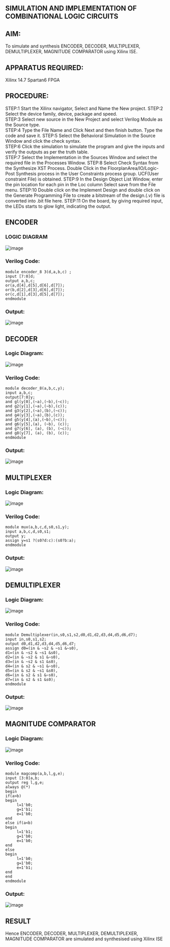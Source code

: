 ## SIMULATION AND IMPLEMENTATION OF  COMBINATIONAL LOGIC CIRCUITS

## AIM: 
 To simulate and synthesis ENCODER, DECODER, MULTIPLEXER, DEMULTIPLEXER, MAGNITUDE COMPARATOR using Xilinx ISE.

## APPARATUS REQUIRED:
Xilinx 14.7
Spartan6 FPGA
## PROCEDURE:
STEP:1  Start  the Xilinx navigator, Select and Name the New project.
STEP:2  Select the device family, device, package and speed.       
STEP:3  Select new source in the New Project and select Verilog Module as the Source type.                       
STEP:4  Type the File Name and Click Next and then finish button. Type the code and save it.
STEP:5  Select the Behavioral Simulation in the Source Window and click the check syntax.                       
STEP:6  Click the simulation to simulate the program and  give the inputs and verify the outputs as per the truth table.               
STEP:7  Select the Implementation in the Sources Window and select the required file in the Processes Window.
STEP:8  Select Check Syntax from the Synthesize  XST Process. Double Click in the  FloorplanArea/IO/Logic-Post Synthesis process in the User Constraints process group. UCF(User constraint File) is obtained. 
STEP:9  In the Design Object List Window, enter the pin location for each pin in the Loc column Select save from the File menu.
STEP:10 Double click on the Implement Design and double click on the Generate Programming File to create a bitstream of the design.(.v) file is converted into .bit file here.
STEP:11  On the board, by giving required input, the LEDs starts to glow light, indicating the output.

## ENCODER
### LOGIC DIAGRAM
![image](https://github.com/Nandhak23/VLSI-LAB-EXP-2/assets/160568515/fc152017-5a98-4379-ad05-9d5b51464f95)
### Verilog Code:
```
module encoder_8 3(d,a,b,c) ;
input [7:0]d;
output a,b,c;
or(a,d[4],d[5],d[6],d[7]);
or(b,d[2],d[3],d[6],d[7]);
or(c,d[1],d[3],d[5],d[7]);
endmodule
```
### Output:
![image](https://github.com/Nandhak23/VLSI-LAB-EXP-2/assets/160568515/183347dd-2f89-4b2b-af9a-c512b9f91cb4)

## DECODER
### Logic Diagram:
![image](https://github.com/Nandhak23/VLSI-LAB-EXP-2/assets/160568515/33f14baa-a617-45ad-8583-88428b86eeb4)
### Verilog Code:
```
module decoder_8(a,b,c,y);
input a,b,c; 
output[7:0]y; 
and gl(y[0],(~a),(~b),(~c)); 
and g2(y[1],(~a),(~b),(c)); 
and g3(y[2],(~a),(b),(~c));
and g4(y[3],(~a),(b),(c));
and g5(y[4],(a),(~b),(~c));
and g6(y[5],(a), (~b), (c));
and g7(y[6], (a), (b), (~c)); 
and g8(y[7], (a), (b), (c));
endmodule
```
### Output:
![image](https://github.com/Nandhak23/VLSI-LAB-EXP-2/assets/160568515/0009daf3-b87b-421e-bf51-19a0acd16ffd)

## MULTIPLEXER
### Logic Diagram:
![image](https://github.com/Nandhak23/VLSI-LAB-EXP-2/assets/160568515/eefa8e2f-6117-4854-819c-1eacf903e2cb)

### Verilog Code:
```
module mux(a,b,c,d,s0,s1,y);
input a,b,c,d,s0,s1;
output y;
assign y=s1 ?(s0?d:c):(s0?b:a);
endmodule
```
### Output:
![image](https://github.com/Nandhak23/VLSI-LAB-EXP-2/assets/160568515/4c4b8891-37a6-4900-9758-031e1c5cbc0a)

## DEMULTIPLEXER
### Logic Diagram:
![image](https://github.com/Nandhak23/VLSI-LAB-EXP-2/assets/160568515/cc70b515-a956-4edb-a61b-816aaef1d168)

### Verilog Code:
```
module Demultiplexer(in,s0,s1,s2,d0,d1,d2,d3,d4,d5,d6,d7);
input in,s0,s1,s2;
output d0,d1,d2,d3,d4,d5,d6,d7;
assign d0=(in & ~s2 & ~s1 &~s0),
d1=(in & ~s2 & ~s1 &s0),
d2=(in & ~s2 & s1 &~s0),
d3=(in & ~s2 & s1 &s0),
d4=(in & s2 & ~s1 &~s0),
d5=(in & s2 & ~s1 &s0),
d6=(in & s2 & s1 &~s0),
d7=(in & s2 & s1 &s0);
endmodule
```
### Output:
![image](https://github.com/Nandhak23/VLSI-LAB-EXP-2/assets/160568515/6ed1777a-624d-4310-91d7-9a15f65977d9)

## MAGNITUDE COMPARATOR
### Logic Diagram:
![image](https://github.com/Nandhak23/VLSI-LAB-EXP-2/assets/160568515/bc01a976-d517-4aaa-9b48-3de231bfb658)

### Verilog Code:
```
module magcomp(a,b,l,g,e);
input [3:0]a,b;
output reg l,g,e;
always @(*)
begin
if(a>b)
begin
     l=1'b0;
     g=1'b1;
     e=1'b0;
end
else if(a<b)
begin
     l=1'b1;
     g=1'b0;
     e=1'b0;
end
else
begin
     l=1'b0;
     g=1'b0;
     e=1'b1;
end
end
endmodule
```
### Output:
![image](https://github.com/Nandhak23/VLSI-LAB-EXP-2/assets/160568515/3772b5ec-ad51-471d-a9f3-61771db81722)

## RESULT
 Hence ENCODER, DECODER, MULTIPLEXER, DEMULTIPLEXER, MAGNITUDE COMPARATOR are simulated and synthesised using Xilinx ISE
